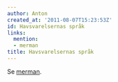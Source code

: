 ```yaml
---
author: Anton
created_at: '2011-08-07T15:23:53Z'
id: Havsvarelsernas språk
links:
  mention:
  - merman
title: Havsvarelsernas språk
---
```


Se [merman].

  [merman]: merman
